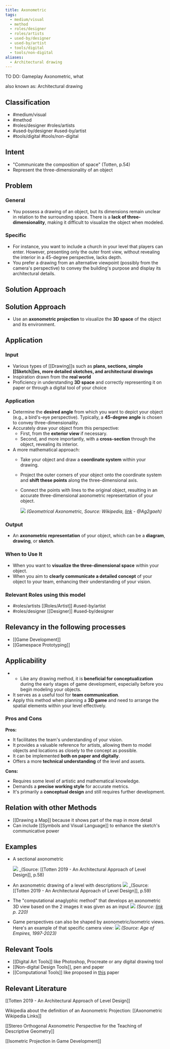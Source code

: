 ```yaml
---
title: Axonometric
tags:
  - medium/visual
  - method
  - roles/designer
  - roles/artists
  - used-by/designer
  - used-by/artist
  - tools/digital
  - tools/non-digital
aliases:
  - Architectural drawing
---
```

TO DO: Gameplay Axonometric, what 

also known as: Architectural drawing

## Classification
- #medium/visual 
- #method 
- #roles/designer #roles/artists 
- #used-by/designer #used-by/artist 
- #tools/digital #tools/non-digital 

## Intent

- "Communicate the composition of space" (Totten, p.54)
- Represent the three-dimensionality of an object

## Problem

### General

- You possess a drawing of an object, but its dimensions remain unclear in relation to the surrounding space. There is a **lack of three-dimensionality**, making it difficult to visualize the object when modeled.

### Specific

- For instance, you want to include a church in your level that players can enter. However, presenting only the outer front view, without revealing the interior in a 45-degree perspective, lacks depth.
- You prefer a drawing from an alternative viewpoint (possibly from the camera's perspective) to convey the building's purpose and display its architectural details.

## Solution Approach

## Solution Approach

- Use an **axonometric projection** to visualize the **3D space** of the object and its environment.

## Application

### Input

- Various types of [[Drawing]]s such as **plans, sections, simple [[Sketch]]es, more detailed sketches, and architectural drawings**
- Inspiration drawn from the **real world**
- Proficiency in understanding **3D space** and correctly representing it on paper or through a digital tool of your choice

### Application

- Determine the **desired angle** from which you want to depict your object (e.g., a bird's-eye perspective). Typically, a **45-degree angle** is chosen to convey three-dimensionality.
- Accurately draw your object from this perspective:
    - First, from the **exterior view** if necessary.
    - Second, and more importantly, with a **cross-section** through the object, revealing its interior.
- A more mathematical approach:
    - Take your object and draw a **coordinate system** within your drawing.
    - Project the outer corners of your object onto the coordinate system and **shift these points** along the three-dimensional axis.
    - Connect the points with lines to the original object, resulting in an accurate three-dimensional axonometric representation of your object.
	  
	  ![](https://i.imgur.com/hm41KT9.png)
	  _(Geometrical Axonometric, Source: Wikipedia, [link](https://de.wikipedia.org/wiki/Axonometrie#/media/Datei:Haus-karo-axonometrie.svg) - @Ag2gaeh)_

### Output

- An **axonometric representation** of your object, which can be a **diagram**, **drawing**, or **sketch**.

### When to Use It

- When you want to **visualize the three-dimensional space** within your object.
- When you aim to **clearly communicate a detailed concept** of your object to your team, enhancing their understanding of your vision.

### Relevant Roles using this model
- #roles/artists [[Roles/Artist]] #used-by/artist 
- #roles/designer [[Designer]] #used-by/designer 

## Relevancy in the following processes
- [[Game Development]]
- [[Gamespace Prototyping]]
## Applicability

- - Like any drawing method, it is **beneficial for conceptualization** during the early stages of game development, especially before you begin modeling your objects.
- It serves as a useful tool for **team communication**.
- Apply this method when planning a **3D game** and need to arrange the spatial elements within your level effectively.

### Pros and Cons

**Pros:**
- It facilitates the team's understanding of your vision.
- It provides a valuable reference for artists, allowing them to model objects and locations as closely to the concept as possible.
- It can be implemented **both on paper and digitally**.
- Offers a more **technical understanding** of the level and assets.

**Cons:**
- Requires some level of artistic and mathematical knowledge.
- Demands a **precise working style** for accurate metrics.
- It's primarily a **conceptual design** and still requires further development.

## Relation with other Methods
- [[Drawing a Map]] because it shows part of the map in more detail
- Can include [[Symbols and Visual Language]] to enhance the sketch's communicative power

## Examples
- A sectional axonometric

  ![](https://i.imgur.com/U78pHNe.png)
  _(Source: [[Totten 2019 - An Architectural Approach of Level Design]], p.58)
  
- An axonometric drawing of a level with descriptions
![](https://i.imgur.com/bJe82gX.png)
 _(Source: [[Totten 2019 - An Architectural Approach of Level Design]], p.59)

- The "computational anaglyphic method" that develops an axonometric 3D view based on the 2 images it was given as an input
  ![](https://i.imgur.com/puVHexm.png)
  _(Source: [link](Stereo_Orthogonal_Axonometric_Perspective.pdf) p. 220)_

- Game perspectives can also be shaped by axonometric/isometric views. Here's an example of that specific camera view:
  ![](https://i.imgur.com/4RoW9eg.png)
  _(Source: Age of Empires, 1997-2023)_

## Relevant Tools
- [[Digital Art Tools]] like Photoshop, Procreate or any digital drawing tool
- [[Non-digital Design Tools]], pen and paper
- [[Computational Tools]] like proposed in [this](Stereo_Orthogonal_Axonometric_Perspective.pdf) paper

## Relevant Literature

[[Totten 2019 - An Architectural Approach of Level Design]]

Wikipedia about the definition of an Axonometric Projection: [[Axonometric Wikipedia Links]]

[[Stereo Orthogonal Axonometric Perspective for the Teaching of Descriptive Geometry]]

[[Isometric Projection in Game Development]]
